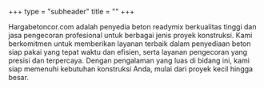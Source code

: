 +++
type = "subheader"
title = ""
+++

Hargabetoncor.com adalah penyedia beton readymix berkualitas tinggi dan jasa pengecoran profesional untuk berbagai jenis proyek konstruksi. Kami berkomitmen untuk memberikan layanan terbaik dalam penyediaan beton siap pakai yang tepat waktu dan efisien, serta layanan pengecoran yang presisi dan terpercaya. Dengan pengalaman yang luas di bidang ini, kami siap memenuhi kebutuhan konstruksi Anda, mulai dari proyek kecil hingga besar.
